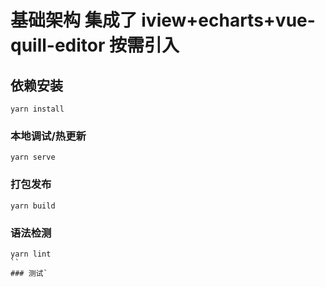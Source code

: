 # 基础架构 集成了 iview+echarts+vue-quill-editor 按需引入

## 依赖安装
```
yarn install
```

### 本地调试/热更新
```
yarn serve
```

### 打包发布
```
yarn build
```

### 语法检测
```
yarn lint
``
### 测试`
